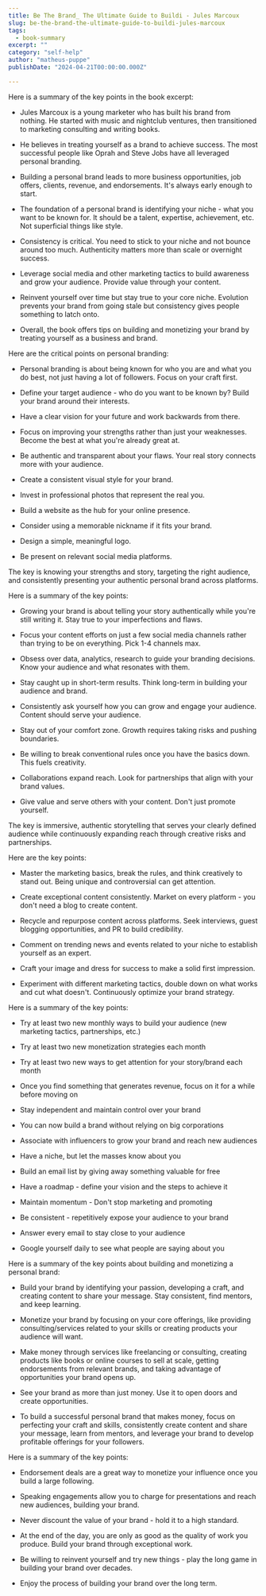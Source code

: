 ```yaml
---
title: Be The Brand_ The Ultimate Guide to Buildi - Jules Marcoux
slug: be-the-brand-the-ultimate-guide-to-buildi-jules-marcoux
tags: 
  - book-summary
excerpt: ""
category: "self-help"
author: "matheus-puppe"
publishDate: "2024-04-21T00:00:00.000Z"

---
```



 Here is a summary of the key points in the book excerpt:

- Jules Marcoux is a young marketer who has built his brand from nothing. He started with music and nightclub ventures, then transitioned to marketing consulting and writing books. 

- He believes in treating yourself as a brand to achieve success. The most successful people like Oprah and Steve Jobs have all leveraged personal branding.

- Building a personal brand leads to more business opportunities, job offers, clients, revenue, and endorsements. It's always early enough to start.

- The foundation of a personal brand is identifying your niche - what you want to be known for. It should be a talent, expertise, achievement, etc. Not superficial things like style. 

- Consistency is critical. You need to stick to your niche and not bounce around too much. Authenticity matters more than scale or overnight success.

- Leverage social media and other marketing tactics to build awareness and grow your audience. Provide value through your content.

- Reinvent yourself over time but stay true to your core niche. Evolution prevents your brand from going stale but consistency gives people something to latch onto.

- Overall, the book offers tips on building and monetizing your brand by treating yourself as a business and brand.

 Here are the critical points on personal branding:

- Personal branding is about being known for who you are and what you do best, not just having a lot of followers. Focus on your craft first.

- Define your target audience - who do you want to be known by? Build your brand around their interests.

- Have a clear vision for your future and work backwards from there.

- Focus on improving your strengths rather than just your weaknesses. Become the best at what you're already great at.  

- Be authentic and transparent about your flaws. Your real story connects more with your audience.

- Create a consistent visual style for your brand. 

- Invest in professional photos that represent the real you.

- Build a website as the hub for your online presence. 

- Consider using a memorable nickname if it fits your brand.

- Design a simple, meaningful logo.

- Be present on relevant social media platforms.

The key is knowing your strengths and story, targeting the right audience, and consistently presenting your authentic personal brand across platforms.

 Here is a summary of the key points:

- Growing your brand is about telling your story authentically while you're still writing it. Stay true to your imperfections and flaws. 

- Focus your content efforts on just a few social media channels rather than trying to be on everything. Pick 1-4 channels max.

- Obsess over data, analytics, research to guide your branding decisions. Know your audience and what resonates with them. 

- Stay caught up in short-term results. Think long-term in building your audience and brand.

- Consistently ask yourself how you can grow and engage your audience. Content should serve your audience. 

- Stay out of your comfort zone. Growth requires taking risks and pushing boundaries. 

- Be willing to break conventional rules once you have the basics down. This fuels creativity.

- Collaborations expand reach. Look for partnerships that align with your brand values.

- Give value and serve others with your content. Don't just promote yourself.

The key is immersive, authentic storytelling that serves your clearly defined audience while continuously expanding reach through creative risks and partnerships.

 Here are the key points:

- Master the marketing basics, break the rules, and think creatively to stand out. Being unique and controversial can get attention. 

- Create exceptional content consistently. Market on every platform - you don't need a blog to create content. 

- Recycle and repurpose content across platforms. Seek interviews, guest blogging opportunities, and PR to build credibility. 

- Comment on trending news and events related to your niche to establish yourself as an expert. 

- Craft your image and dress for success to make a solid first impression. 

- Experiment with different marketing tactics, double down on what works and cut what doesn't. Continuously optimize your brand strategy.

 Here is a summary of the key points:

- Try at least two new monthly ways to build your audience (new marketing tactics, partnerships, etc.) 

- Try at least two new monetization strategies each month 

- Try at least two new ways to get attention for your story/brand each month  

- Once you find something that generates revenue, focus on it for a while before moving on

- Stay independent and maintain control over your brand 

- You can now build a brand without relying on big corporations  

- Associate with influencers to grow your brand and reach new audiences

- Have a niche, but let the masses know about you 

- Build an email list by giving away something valuable for free

- Have a roadmap - define your vision and the steps to achieve it

- Maintain momentum - Don't stop marketing and promoting 

- Be consistent - repetitively expose your audience to your brand

- Answer every email to stay close to your audience 

- Google yourself daily to see what people are saying about you

 Here is a summary of the key points about building and monetizing a personal brand:

- Build your brand by identifying your passion, developing a craft, and creating content to share your message. Stay consistent, find mentors, and keep learning. 

- Monetize your brand by focusing on your core offerings, like providing consulting/services related to your skills or creating products your audience will want. 

- Make money through services like freelancing or consulting, creating products like books or online courses to sell at scale, getting endorsements from relevant brands, and taking advantage of opportunities your brand opens up.

- See your brand as more than just money. Use it to open doors and create opportunities. 

- To build a successful personal brand that makes money, focus on perfecting your craft and skills, consistently create content and share your message, learn from mentors, and leverage your brand to develop profitable offerings for your followers.

 Here is a summary of the key points:

- Endorsement deals are a great way to monetize your influence once you build a large following. 

- Speaking engagements allow you to charge for presentations and reach new audiences, building your brand.

- Never discount the value of your brand - hold it to a high standard.

- At the end of the day, you are only as good as the quality of work you produce. Build your brand through exceptional work. 

- Be willing to reinvent yourself and try new things - play the long game in building your brand over decades. 

- Enjoy the process of building your brand over the long term.